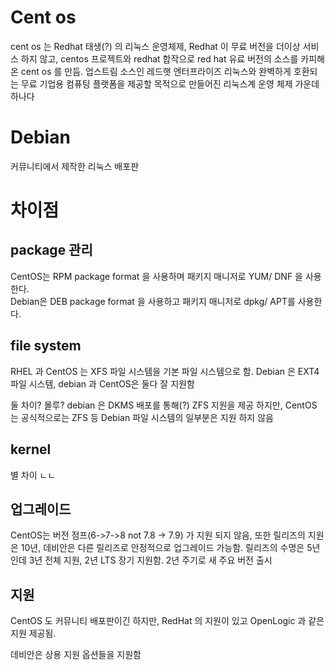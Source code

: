 # Cent os

cent os 는 Redhat 태생(?) 의 리눅스 운영체제, Redhat 이 무료 버전을 더이상 서비스 하지 않고, centos 프로젝트와 redhat 합작으로 red hat 유료 버전의 소스를 카피해온 cent os 를 만듬. 업스트림 소스인 레드햇 엔터프라이즈 리눅스와 완벽하게 호환되는 무료 기업용 컴퓨팅 플랫폼을 제공할 목적으로 만들어진 리눅스계 운영 체제 가운데 하나다

# Debian 

커뮤니티에서 제작한 리눅스 배포판 

# 차이점 

## package 관리 

CentOS는 RPM package format 을 사용하며 패키지 매니저로 YUM/ DNF 을 사용한다.  
Debian은 DEB package format 을 사용하고 패키지 매니저로 dpkg/ APT를 사용한다. 

## file system

RHEL 과 CentOS 는 XFS 파일 시스템을 기본 파일 시스템으로 함. 
Debian 은 EXT4 파일 시스템, debian 과 CentOS은 둘다 잘 지원함

둘 차이? 몰루? 
debian 은 DKMS 배포를 통해(?) ZFS 지원을 제공 하지만, CentOS 는 공식적으로는 ZFS 등 Debian 파일 시스템의 일부분은 지원 하지 않음

## kernel 
별 차이 ㄴㄴ 

## 업그레이드 

CentOS는 버전 점프(6->7->8 not 7.8 -> 7.9) 가 지원 되지 않음, 또한 릴리즈의 지원은 10년, 
데비안은 다른 릴리즈로 안정적으로 업그레이드 가능함. 릴리즈의 수명은 5년인데 3년 전체 지원, 2년 LTS 장기 지원함. 2년 주기로 새 주요 버전 출시 

## 지원

CentOS 도 커뮤니티 배포판이긴 하지만, RedHat 의 지원이 있고 OpenLogic 과 같은 지원 제공됨.

데비안은 상용 지원 옵션들을 지원함 

